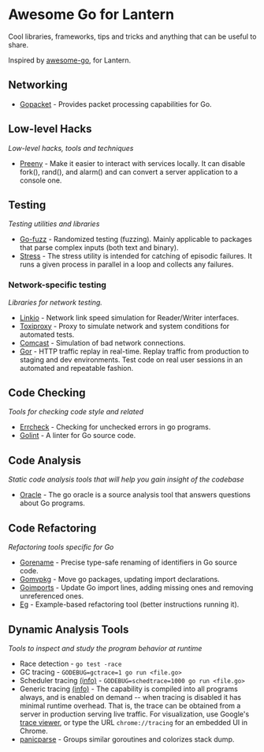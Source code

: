 # Awesome Go for Lantern

Cool libraries, frameworks, tips and tricks and anything that can be useful to share.

Inspired by [awesome-go](https://github.com/avelino/awesome-go), for Lantern.


## Networking

* [Gopacket](https://github.com/google/gopacket) - Provides packet processing capabilities for Go.

## Low-level Hacks

*Low-level hacks, tools and techniques*

* [Preeny](https://github.com/zardus/preeny) - Make it easier to interact with services locally. It can disable fork(), rand(), and alarm() and can convert a server application to a console one.


## Testing

*Testing utilities and libraries*

* [Go-fuzz](https://github.com/dvyukov/go-fuzz) - Randomized testing (fuzzing). Mainly applicable to packages that parse complex inputs (both text and binary).
* [Stress](https://godoc.org/golang.org/x/tools/cmd/stress) - The stress utility is intended for catching of episodic failures. It runs a given process in parallel in a loop and collects any failures.


### Network-specific testing

*Libraries for network testing.*

* [Linkio](https://github.com/ian-kent/linkio) - Network link speed simulation for Reader/Writer interfaces.
* [Toxiproxy](https://github.com/shopify/toxiproxy) - Proxy to simulate network and system conditions for automated tests.
* [Comcast](https://github.com/tylertreat/Comcast) - Simulation of bad network connections.
* [Gor](https://github.com/buger/gor) - HTTP traffic replay in real-time. Replay traffic from production to staging and dev environments. Test code on real user sessions in an automated and repeatable fashion.


## Code Checking

*Tools for checking code style and related*

* [Errcheck](https://github.com/kisielk/errcheck) - Checking for unchecked errors in go programs.
* [Golint](https://github.com/golang/lint) - A linter for Go source code.


## Code Analysis

*Static code analysis tools that will help you gain insight of the codebase*

* [Oracle](https://godoc.org/golang.org/x/tools/cmd/oracle) - The go oracle is a source analysis tool that answers questions about Go programs.


## Code Refactoring

*Refactoring tools specific for Go*

* [Gorename](https://godoc.org/golang.org/x/tools/cmd/gorename) - Precise type-safe renaming of identifiers in Go source code.
* [Gomvpkg](https://godoc.org/golang.org/x/tools/cmd/gomvpkg) - Move go packages, updating import declarations.
* [Goimports](https://godoc.org/golang.org/x/tools/cmd/goimports) - Update Go import lines, adding missing ones and removing unreferenced ones.
* [Eg](https://godoc.org/golang.org/x/tools/refactor/) - Example-based refactoring tool (better instructions running it).


## Dynamic Analysis Tools

*Tools to inspect and study the program behavior at runtime*

* Race detection - ```go test -race```
* GC tracing - ```GODEBUG=gctrace=1 go run <file.go>```
* Scheduler tracing [(info)](http://www.goinggo.net/2015/02/scheduler-tracing-in-go.html) - ```GODEBUG=schedtrace=1000 go run <file.go>```
* Generic tracing [(info)](https://docs.google.com/document/u/1/d/1FP5apqzBgr7ahCCgFO-yoVhk4YZrNIDNf9RybngBc14/pub) - The capability is compiled into all programs always, and is enabled on demand -- when tracing is disabled it has minimal runtime overhead. That is, the trace can be obtained from a server in production serving live traffic. For visualization, use Google's [trace viewer](https://github.com/google/trace-viewer), or type the URL ```chrome://tracing``` for an embedded UI in Chrome.
* [panicparse](https://github.com/maruel/panicparse) - Groups similar goroutines and colorizes stack dump.
